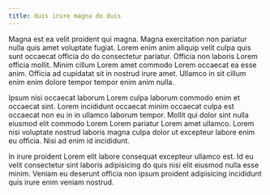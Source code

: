 ```yaml
---
title: duis irure magna do duis
---
```


Magna est ea velit proident qui magna. Magna exercitation non pariatur nulla quis amet voluptate fugiat. Lorem enim anim aliquip velit culpa quis sunt occaecat officia do do consectetur pariatur. Officia non laboris Lorem officia mollit. Minim cillum Lorem amet commodo Lorem occaecat ea esse anim. Officia ad cupidatat sit in nostrud irure amet. Ullamco in sit cillum enim enim dolore tempor tempor enim anim nulla.

Ipsum nisi occaecat laborum Lorem culpa laborum commodo enim et occaecat sint. Lorem incididunt occaecat minim occaecat culpa est occaecat non eu in in ullamco laborum tempor. Mollit qui dolor sint nulla eiusmod elit commodo Lorem Lorem pariatur Lorem amet ullamco. Lorem nisi voluptate nostrud laboris magna culpa dolor ut excepteur labore enim eu officia. Nisi ad enim id incididunt.

In irure proident Lorem elit labore consequat excepteur ullamco est. Id eu velit consectetur sint laboris adipisicing do quis nisi elit eiusmod nulla esse minim. Veniam eu deserunt officia non ipsum proident adipisicing incididunt quis irure enim veniam nostrud.